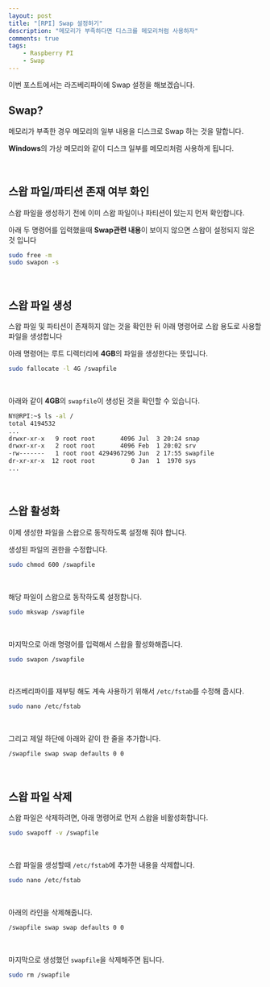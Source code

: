 ```yaml
---
layout: post
title: "[RPI] Swap 설정하기"
description: "메모리가 부족하다면 디스크를 메모리처럼 사용하자"
comments: true
tags:
    - Raspberry PI
    - Swap
---
```


이번 포스트에서는 라즈베리파이에 Swap 설정을 해보겠습니다.

## Swap?

메모리가 부족한 경우 메모리의 일부 내용을 디스크로 Swap 하는 것을 말합니다.

**Windows**의 가상 메모리와 같이 디스크 일부를 메모리처럼 사용하게 됩니다.

<br>

## 스왑 파일/파티션 존재 여부 화인

스왑 파일을 생성하기 전에 이미 스왑 파일이나 파티션이 있는지 먼저 확인합니다.

아래 두 명령어를 입력했을때 **Swap관련 내용**이 보이지 않으면 스왑이 설정되지 않은 것 입니다

```bash
sudo free -m
sudo swapon -s
```

<br>

## 스왑 파일 생성

스왑 파일 및 파티션이 존재하지 않는 것을 확인한 뒤 아래 명령어로 스왑 용도로 사용할 파일을 생성합니다

아래 명령어는 루트 디렉터리에 **4GB**의 파일을 생성한다는 뜻입니다.

```bash
sudo fallocate -l 4G /swapfile
```

<br>

아래와 같이 **4GB**의 `swapfile`이 생성된 것을 확인할 수 있습니다.

```bash
NY@RPI:~$ ls -al /
total 4194532
...
drwxr-xr-x   9 root root       4096 Jul  3 20:24 snap
drwxr-xr-x   2 root root       4096 Feb  1 20:02 srv
-rw-------   1 root root 4294967296 Jun  2 17:55 swapfile
dr-xr-xr-x  12 root root          0 Jan  1  1970 sys
...
```

<br>

## 스왑 활성화

이제 생성한 파일을 스왑으로 동작하도록 설정해 줘야 합니다.

생성된 파일의 권한을 수정합니다.

```bash
sudo chmod 600 /swapfile
```

<br>

해당 파일이 스왑으로 동작하도록 설정합니다.

```bash
sudo mkswap /swapfile
```

<br>

마지막으로 아래 명령어를 입력해서 스왑을 활성화해줍니다.

```bash
sudo swapon /swapfile
```

<br>

라즈베리파이를 재부팅 해도 계속 사용하기 위해서 `/etc/fstab`를 수정해 줍시다.

```bash
sudo nano /etc/fstab
```

<br>

그리고 제일 하단에 아래와 같이 한 줄을 추가합니다.

```bash
/swapfile swap swap defaults 0 0
```

<br>

## 스왑 파일 삭제

스왑 파일은 삭제하려면, 아래 명령어로 먼저 스왑을 비활성화합니다.

```bash
sudo swapoff -v /swapfile
```

<br>

스왑 파일을 생성할때 `/etc/fstab`에 추가한 내용을 삭제합니다.

```bash
sudo nano /etc/fstab
```

<br>

아래의 라인을 삭제해줍니다.

```bash
/swapfile swap swap defaults 0 0
```

<br>

마지막으로 생성했던 `swapfile`을 삭제해주면 됩니다.

```bash
sudo rm /swapfile
```
